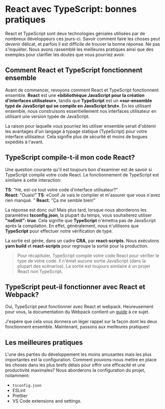 # React avec TypeScript: bonnes pratiques

React et TypeScript sont deux technologies géniales utilisées par de nombreux développeurs ces jours-ci. Savoir comment faire les choses peut devenir délicat, et parfois il est difficile de trouver la bonne réponse. Ne pas s'inquiéter. Nous avons rassemblé les meilleures pratiques ainsi que des exemples pour clarifier les doutes que vous pourriez avoir.

## Comment React et TypeScript fonctionnent ensemble

Avant de commencer, revoyons comment React et TypeScript fonctionnent ensemble. **React** est une **«bibliothèque JavaScript pour la création d'interfaces utilisateur»**, tandis que **TypeScript** est un **«sur-ensemble typé de JavaScript qui se compile en JavaScript brut»**. En les utilisant ensemble, nous construisons essentiellement nos interfaces utilisateur en utilisant une version typée de JavaScript.

La raison pour laquelle vous pourriez les utiliser ensemble serait d'obtenir les avantages d'un langage à typage statique (TypeScript) pour votre interface utilisateur. Cela signifie plus de sécurité et moins de bogues expédiés à l'avant.

## TypeScript compile-t-il mon code React?

Une question courante qu'il est toujours bon d'examiner est de savoir si TypeScript compile votre code React. Le fonctionnement de TypeScript est similaire à cette interaction:<br/>

**TS**: "Hé, est-ce tout votre code d'interface utilisateur?"<br/>
**React**: "Ouais!"
**TS**: «Cool! Je vais le compiler et m'assurer que vous n'avez rien manqué. "
**React**: "Ça me semble bien!"


La réponse est donc oui! Mais plus tard, lorsque nous aborderons les paramètres **tsconfig.json**, la plupart du temps, vous souhaiterez utiliser **"noEmit": true**. Cela signifie que **TypeScript** n'émettra pas de JavaScript après la compilation. En effet, généralement, nous n'utilisons que **TypeScript** pour effectuer notre vérification de type.

La sortie est gérée, dans un cadre **CRA**, par **react-scripts**. Nous exécutons **yarn build** et **react-scripts** pour regroupe la sortie pour la production.

>Pour récapituler, TypeScript compile votre code React pour vérifier le type de votre code. Il n'émet aucune sortie JavaScript (dans la plupart des scénarios). La sortie est toujours similaire à un projet React non TypeScript.

## TypeScript peut-il fonctionner avec React et Webpack?

Oui, TypeScript peut fonctionner avec React et webpack. Heureusement pour vous, la documentation du Webpack contient un [guide](https://webpack.js.org/guides/typescript/) à ce sujet.

J'espère que cela vous donnera un léger rappel sur la façon dont les deux fonctionnent ensemble. Maintenant, passons aux meilleures pratiques!

## Les meilleures pratiques

L'une des parties du développement les moins amusantes mais les plus importantes est la configuration. Comment pouvons-nous mettre en place les choses dans les plus brefs délais pour offrir une efficacité et une productivité maximales? Nous aborderons la configuration du projet, notamment:

* <code>tsconfig.json</code>
* ESLint
* Prettier
* VS Code extensions and settings.